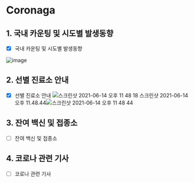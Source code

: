 # Coronaga

## 1. 국내 카운팅 및 시도별 발생동향

- [x] 국내 카운팅 및 시도별 발생동향

![image](https://user-images.githubusercontent.com/68345069/121811007-e347d700-cc9d-11eb-8861-82905f511e46.png)

## 2. 선별 진료소 안내

- [x] 선별 진료소 안내
      ![스크린샷 2021-06-14 오후 11 48 18](https://user-images.githubusercontent.com/68345069/121912650-b8c44f80-cd6b-11eb-9695-3a5efe7ab8c7.png)
      스크린샷 2021-06-14 오후 11.48.44![스크린샷 2021-06-14 오후 11 48 44](https://user-images.githubusercontent.com/68345069/121912719-c679d500-cd6b-11eb-9ec4-04093e0aaf01.png)

## 3. 잔여 백신 및 접종소

- [ ] 잔여 백신 및 접종소

## 4. 코로나 관련 기사

- [ ] 코로나 관련 기사
